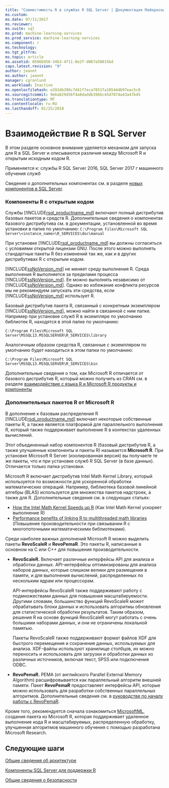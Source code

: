 ```yaml
---
title: "Совместимость R в службах R SQL Server | Документация Майкрософт"
ms.custom: 
ms.date: 07/11/2017
ms.reviewer: 
ms.suite: sql
ms.prod: machine-learning-services
ms.prod_service: machine-learning-services
ms.component: r
ms.technology: 
ms.tgt_pltfrm: 
ms.topic: article
ms.assetid: 0506b950-34b3-4f11-8e2f-d067a58015bd
caps.latest.revision: "9"
author: jeannt
ms.author: jeannt
manager: cgronlund
ms.workload: Inactive
ms.openlocfilehash: e393db396c7d41f7eca7851fa10544d697eac5c8
ms.sourcegitcommit: 9e6a029456f4a8daddb396bc45d7874a43a47b45
ms.translationtype: MT
ms.contentlocale: ru-RU
ms.lasthandoff: 01/25/2018
---
```

# <a name="r-interoperability-in-sql-server"></a>Взаимодействие R в SQL Server

В этом разделе основное внимание уделяется механизм для запуска для R в SQL Server и описываются различия между Microsoft R и открытым исходным кодом R.

Применяется к: службы R SQL Server 2016, SQL Server 2017 г машинного обучения служб

Сведения о дополнительных компонентах см. в разделе [новых компонентов в SQL Server](../../advanced-analytics/r-services/new-components-in-sql-server-to-support-r.md).

### <a name="open-source-r-components"></a>Компоненты R с открытым кодом

Службы [!INCLUDE[rsql_productname_md](../../includes/rsql-productname-md.md)] включают полный дистрибутив базовых пакетов и средств R. Дополнительные сведения о компонентах базового дистрибутива см. в документации, установленной во время установки в папке по умолчанию: `C:\Program Files\Microsoft SQL Server\<instance_name>\R_SERVICES\doc\manual`

При установке [!INCLUDE[rsql_productname_md](../../includes/rsql-productname-md.md)] вы должны согласиться с условиями открытой лицензии GNU. После этого можно выполнять стандартные пакеты R без изменений так же, как и в других дистрибутивах R с открытым кодом.

[!INCLUDE[ssNoVersion_md](../../includes/ssnoversion-md.md)] не меняет среду выполнения R. Среда выполнения R выполняется за пределами процесса [!INCLUDE[ssNoVersion_md](../../includes/ssnoversion-md.md)]. Ее можно выполнять независимо от [!INCLUDE[ssNoVersion_md](../../includes/ssnoversion-md.md)]. Однако во избежание конфликта ресурсов мы не рекомендуем запускать эти средства, если [!INCLUDE[ssNoVersion_md](../../includes/ssnoversion-md.md)] использует R.

Базовый дистрибутив пакета R, связанный с конкретным экземпляром [!INCLUDE[ssNoVersion_md](../../includes/ssnoversion-md.md)], можно найти в связанной с ним папке. Например при установке служб R в экземпляре по умолчанию библиотек R, находятся в этой папке по умолчанию:

    C:\Program Files\Microsoft SQL Server\MSSQL13.MSSQLSERVER\R_SERVICES\library

Аналогичным образом средства R, связанные с экземпляром по умолчанию будет находиться в этом папки по умолчанию:

    C:\Program Files\Microsoft SQL Server\MSSQL13.MSSQLSERVER\R_SERVICES\bin

Дополнительные сведения о том, как Microsoft R отличается от базового дистрибутив R, который можно получить из CRAN см. в разделе [взаимодействие с языка R и Microsoft R продукты и компоненты](https://docs.microsoft.com/en-us/r-server/what-is-r-server-interoperability)

### <a name="additional-r-packages-from-microsoft-r"></a>Дополнительных пакетов R от Microsoft R

В дополнение к базовым распределения R [!INCLUDE[rsql_productname_md](../../includes/rsql-productname-md.md)] включает некоторые собственные пакеты R, а также является платформой для параллельного выполнения R, который также поддерживает выполнение R в контекстах удаленных вычислений.

Этот объединенный набор компонентов R (базовый дистрибутив R, а также улучшенные компоненты и пакеты R) называется **Microsoft R**. При установке Microsoft R Server (изолированная версия) вы получаете те же пакеты, что и при установке служб R SQL Server (в базе данных). Отличается только папка установки.

Microsoft R включает дистрибутив Intel Math Kernel Library, который используется по возможности для ускоренной обработки математических операций. Например, библиотека базовой линейной алгебры (BLAS) используется для множества пакетов надстроек, а также для R. Дополнительные сведения см. в следующих статьях:

+ [How the Intel Math Kernel Speeds up R](http://blog.revolutionanalytics.com/2014/10/revolution-r-open-mkl.html) (Как Intel Math Kernel ускоряет выполнение R)
+ [Performance benefits of linking R to multithreaded math libraries](http://blog.revolutionanalytics.com/2010/06/performance-benefits-of-multithreaded-r.html) (Повышение производительности при связывании R с многопоточными математическими библиотеками).

Среди наиболее важных дополнений Microsoft R можно выделить пакеты **RevoScaleR** и **RevoPemaR**. Это пакеты R, написанные в основном на C или C++ для повышения производительности.

+ **RevoScaleR.** Включает различные интерфейсы API для анализа и обработки данных. API-интерфейсы оптимизированы для анализа наборов данных, которые слишком велики для размещения в памяти, и для выполнения вычислений, распределенных по нескольким ядрам или процессорам.

   API-интерфейсы RevoScaleR также поддерживают работу с подмножествами данных для повышения масштабируемости. Другими словами, большинство функций RevoScaleR может обрабатывать блоки данных и использовать алгоритмы обновления для статистической обработки результатов. Таким образом, решения R на основе функций RevoScaleR могут работать с очень большими наборами данных, и они не ограничены локальной памятью.

  Пакеты RevoScaleR также поддерживают формат файлов XDF для быстрого перемещения и сохранения данных, используемых для анализа. XDF-файлы используют хранилище столбцов, их можно переносить и использовать для загрузки и обработки данных из различных источников, включая текст, SPSS или подключения ODBC. 

+ **RevoPemaR.** PEMA (от английского Parallel External Memory Algorithm) расшифровывается как параллельный алгоритм внешней памяти. Пакет **RevoPemaR** предоставляет интерфейсы API, которые можно использовать для разработки собственных параллельных алгоритмов. Дополнительные сведения см. в [руководстве по началу работы с RevoPemaR](https://docs.microsoft.com/r-server/r/how-to-developer-pemar).

Кроме того, рекомендуется сначала ознакомиться [MicrosoftML](https://docs.microsoft.com/r-server/r/concept-what-is-the-microsoftml-package), создания пакета из Microsoft R, которая поддерживает удаленное выполнение кода R и масштабируемых, распределенную обработку, улучшенная алгоритмов машинного обучения с помощью разработана Microsoft Research.

## <a name="next-steps"></a>Следующие шаги

[Общие сведения об архитектуре](../../advanced-analytics/r/architecture-overview-sql-server-r.md)

[Компоненты SQL Server для поддержки R](../../advanced-analytics/r/new-components-in-sql-server-to-support-r.md)

[Общие сведения о безопасности](../../advanced-analytics/r/security-overview-sql-server-r.md)

